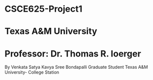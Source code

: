 # CSCE625-Project1
# Texas A&M University
# Professor: Dr. Thomas R. Ioerger 
By
Venkata Satya Kavya Sree Bondapalli
Graduate Student
Texas A&M University- College Station
